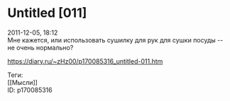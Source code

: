 Untitled [011]
===============

   
 2011-12-05, 18:12   
  Мне кажется, или использовать   сушилку для рук   для сушки посуды -- не очень нормально?   
    
 <https://diary.ru/~zHz00/p170085316_untitled-011.htm>   
   
 Теги:   
 [[Мысли]]   
 ID: p170085316